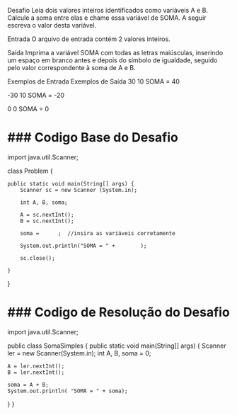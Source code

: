 Desafio
Leia dois valores inteiros identificados como variáveis A e B. Calcule a soma entre elas e chame essa variável de SOMA.
A seguir escreva o valor desta variável.

Entrada
O arquivo de entrada contém 2 valores inteiros.

Saída
Imprima a variável SOMA com todas as letras maiúsculas, inserindo um espaço em branco antes e depois do símbolo de igualdade, seguido pelo valor correspondente à soma de A e B.

Exemplos de Entrada                     Exemplos de Saída
30
10                                      SOMA = 40

-30
10                                      SOMA = -20


0
0                                       SOMA = 0

# ### Codigo Base do Desafio ### 

import java.util.Scanner;

class Problem {

	public static void main(String[] args) {
	 	Scanner sc = new Scanner (System.in);
 
		int A, B, soma;
 
 		A = sc.nextInt();
		B = sc.nextInt();
 
 		soma =      ;  //insira as variáveis corretamente
 
 		System.out.println("SOMA = " +        );
 
 		sc.close();

	}
}

# ###############################

# ### Codigo de Resolução do Desafio ### 

import java.util.Scanner;

public class SomaSimples {
  public static void main(String[] args) {
    Scanner ler = new Scanner(System.in);
    int A, B, soma = 0;

    A = ler.nextInt();
    B = ler.nextInt();
    
    soma = A + B;
    System.out.println( "SOMA = " + soma);
  }
}

# ###############################